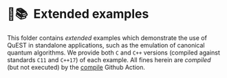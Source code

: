 # 🔖📚  Extended examples

<!--
  Extended examples
  (this comment must be under the title for valid doxygen rendering)
  
  @author Tyson Jones
-->

This folder contains _extended_ examples which demonstrate the use of QuEST in standalone applications, such as the emulation of canonical quantum algorithms. We provide both `C` and `C++` versions (compiled against standards `C11` and `C++17`) of each example. All fines herein are _compiled_ (but not executed) by the [compile](https://github.com/QuEST-Kit/QuEST/actions/workflows/compile.yml) Github Action.

